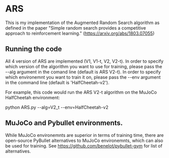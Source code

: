 # ARS
This is my implementation of the Augmented Random Search algorithm as defined in the paper "Simple random search provides a competitive approach to reinforcement learning." (https://arxiv.org/abs/1803.07055) 

## Running the code
All 4 version of ARS are implemented (V1, V1-t, V2, V2-t). In order to specify which version of the algorithm you want to use for training, please pass  the --alg argument in the comand line (default is ARS V2-t). In order to specify which environemnt you want to train it on, please pass the --env argument in the command line (default is 'HalfCheetah-v2'). 

For example, this code would run the ARS V2-t algorithm on the MuJoCo HalfCheetah environment: 

python ARS.py --alg=V2_t --env=HalfCheetah-v2

## MuJoCo and Pybullet environments. 
While MuJoCo environemnts are superior in terms of training time, there are open-source PyBullet alternatives to MuJoCo environemnts, which can also be used for training. See https://github.com/benelot/pybullet-gym for list of alternatives.
